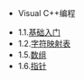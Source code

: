 * Visual C++编程
 - 1.1.[基础入门](1.1.md)
 - 1.2.[字符映射表](1.2.md)
 - 1.5.[数组](1.5.md)
 - 1.6.[指针](1.6.md)
